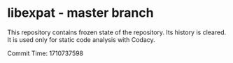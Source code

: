 # libexpat - master branch

This repository contains frozen state of the repository.
Its history is cleared. It is used only for static code
analysis with Codacy.

Commit Time: 1710737598
